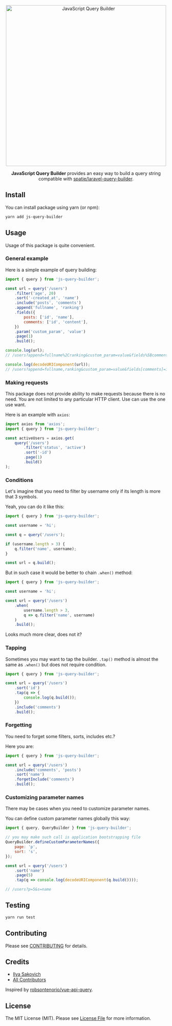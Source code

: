 <p align="center"><img alt="JavaScript Query Builder" src="https://coderello.com/images/packages/js-query-builder.png" width="500"></p>

<p align="center"><b>JavaScript Query Builder</b> provides an easy way to build a query string compatible with <a href="https://github.com/spatie/laravel-query-builder">spatie/laravel-query-builder</a>.</p>

## Install

You can install package using yarn (or npm):

```bash
yarn add js-query-builder
```

## Usage

Usage of this package is quite convenient.

### General example

Here is a simple example of query building:

```js
import { query } from 'js-query-builder';

const url = query('/users')
    .filter('age', 20)
    .sort('-created_at', 'name')
    .include('posts', 'comments')
    .append('fullname', 'ranking')
    .fields({
        posts: ['id', 'name'],
        comments: ['id', 'content'],
    })
    .param('custom_param', 'value')
    .page(1)
    .build();

console.log(url);
// /users?append=fullname%2Cranking&custom_param=value&fields%5Bcomments%5D=id%2Ccontent&fields%5Bposts%5D=id%2Cname&filter%5Bage%5D=20&include=posts%2Ccomments&page=1&sort=-created_at%2Cname

console.log(decodeURIComponent(url));
// /users?append=fullname,ranking&custom_param=value&fields[comments]=id,content&fields[posts]=id,name&filter[age]=20&include=posts,comments&page=1&sort=-created_at,name
```

### Making requests

This package does not provide ability to make requests because there is no need. You are not limited to any particular HTTP client. Use can use the one use want.

Here is an example with `axios`:

```js
import axios from 'axios';
import { query } from 'js-query-builder';

const activeUsers = axios.get(
    query('/users')
        .filter('status', 'active')
        .sort('-id')
        .page(1)
        .build()
);
```

### Conditions

Let's imagine that you need to filter by username only if its length is more that 3 symbols.

Yeah, you can do it like this:

```js
import { query } from 'js-query-builder';

const username = 'hi';

const q = query('/users');

if (username.length > 3) {
    q.filter('name', username);
}

const url = q.build();
```

But in such case it would be better to chain `.when()` method:

```js
import { query } from 'js-query-builder';

const username = 'hi';

const url = query('/users')
    .when(
        username.length > 3,
        q => q.filter('name', username)
    )
    .build();
```

Looks much more clear, does not it?

### Tapping

Sometimes you may want to tap the builder. `.tap()` method is almost the same as `.when()` but does not require condition.

```js
import { query } from 'js-query-builder';

const url = query('/users')
    .sort('id')
    .tap(q => {
        console.log(q.build());
    })
    .include('comments')
    .build();
```

### Forgetting

You need to forget some filters, sorts, includes etc.?

Here you are:

```js
import { query } from 'js-query-builder';

const url = query('/users')
    .include('comments', 'posts')
    .sort('name')
    .forgetInclude('comments')
    .build();
```

### Customizing parameter names

There may be cases when you need to customize parameter names.

You can define custom parameter names globally this way:

```js
import { query, QueryBuilder } from 'js-query-builder';

// you may make such call is application bootstrapping file
QueryBuilder.defineCustomParameterNames({
    page: 'p',
    sort: 's',
});

const url = query('/users')
    .sort('name')
    .page(5)
    .tap(q => console.log(decodeURIComponent(q.build())));

// /users?p=5&s=name
```

## Testing

```bash
yarn run test
```

## Contributing

Please see [CONTRIBUTING](CONTRIBUTING.md) for details.

## Credits

- [Ilya Sakovich](https://github.com/hivokas)
- [All Contributors](../../contributors)

Inspired by [robsontenorio/vue-api-query](https://github.com/robsontenorio/vue-api-query).

## License

The MIT License (MIT). Please see [License File](LICENSE.md) for more information.
